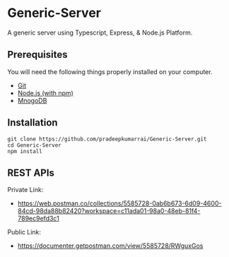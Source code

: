 # Generic-Server

A generic server using Typescript, Express, & Node.js Platform.

## Prerequisites

You will need the following things properly installed on your computer.

* [Git](https://nodejs.org/en/download/)
* [Node.js (with npm)](https://nodejs.org/en/download/)
* [MnogoDB](https://nodejs.org/en/download/)


## Installation

```
git clone https://github.com/pradeepkumarrai/Generic-Server.git
cd Generic-Server
npm install
```

## REST APIs

Private Link: 
* https://web.postman.co/collections/5585728-0ab6b673-6d09-4600-84cd-98da88b82420?workspace=c11ada01-98a0-48eb-81f4-789ec9efd3c1

Public Link:
* https://documenter.getpostman.com/view/5585728/RWguxGos